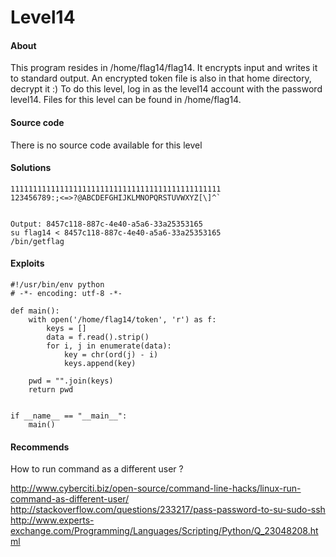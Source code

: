# Level14

#### About

This program resides in /home/flag14/flag14. It encrypts input and writes it to standard output. An encrypted token file is also in that home directory, decrypt it :) 
To do this level, log in as the level14 account with the password level14. Files for this level can be found in /home/flag14. 


#### Source code

There is no source code available for this level

#### Solutions
```
11111111111111111111111111111111111111111111111 
123456789:;<=>?@ABCDEFGHIJKLMNOPQRSTUVWXYZ[\]^` 


Output: 8457c118-887c-4e40-a5a6-33a25353165
su flag14 < 8457c118-887c-4e40-a5a6-33a25353165
/bin/getflag
```

#### Exploits

```
#!/usr/bin/env python
# -*- encoding: utf-8 -*-

def main():
    with open('/home/flag14/token', 'r') as f:
        keys = []
        data = f.read().strip()
        for i, j in enumerate(data):
            key = chr(ord(j) - i)
            keys.append(key)

    pwd = "".join(keys)
    return pwd


if __name__ == "__main__":
    main()
```

#### Recommends

How to run command as a different user ? 

http://www.cyberciti.biz/open-source/command-line-hacks/linux-run-command-as-different-user/ 
http://stackoverflow.com/questions/233217/pass-password-to-su-sudo-ssh 
http://www.experts-exchange.com/Programming/Languages/Scripting/Python/Q_23048208.html 
